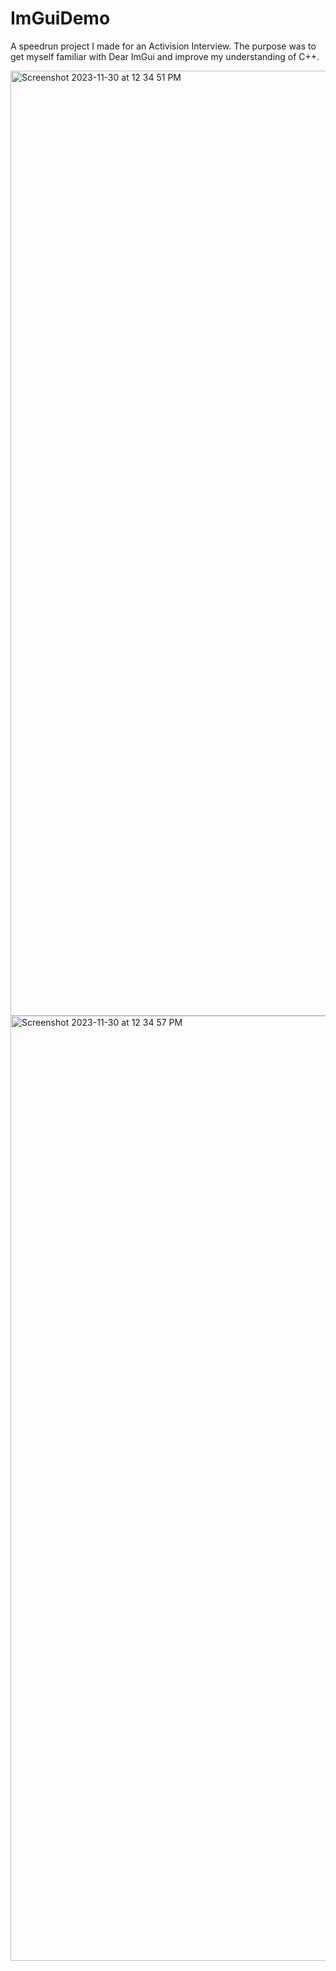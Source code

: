 # ImGuiDemo
A speedrun project I made for an Activision Interview. The purpose was to get myself familiar with Dear ImGui and improve my understanding of C++.

<img width="1512" alt="Screenshot 2023-11-30 at 12 34 51 PM" src="https://github.com/DylanHamuy/ImGuiDemo/assets/91025669/dfe34af4-01f4-4cea-9d1a-92ebfaadddc3">
<img width="1512" alt="Screenshot 2023-11-30 at 12 34 57 PM" src="https://github.com/DylanHamuy/ImGuiDemo/assets/91025669/4d835634-5c4d-43a9-9f23-d34c11f3f450">

